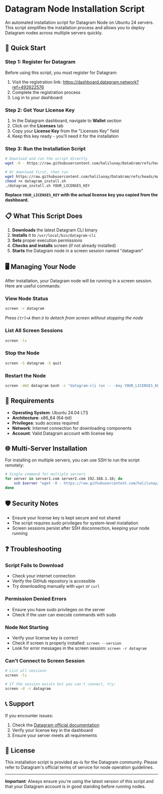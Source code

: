 # Datagram Node Installation Script

An automated installation script for Datagram Node on Ubuntu 24 servers. This script simplifies the installation process and allows you to deploy Datagram nodes across multiple servers quickly.

## 🚀 Quick Start

### Step 1: Register for Datagram
Before using this script, you must register for Datagram:
1. Visit the registration link: https://dashboard.datagram.network?ref=492622576
2. Complete the registration process
3. Log in to your dashboard

### Step 2: Get Your License Key
1. In the Datagram dashboard, navigate to **Wallet** section
2. Click on the **Licenses** tab
3. Copy your **License Key** from the "Licenses Key" field
4. Keep this key ready - you'll need it for the installation

### Step 3: Run the Installation Script
```bash
# Download and run the script directly
wget -O - https://raw.githubusercontent.com/halilunay/DataGram/refs/heads/main/datagram_install.sh | bash -s YOUR_LICENSES_KEY

# Or download first, then run
wget https://raw.githubusercontent.com/halilunay/DataGram/refs/heads/main/datagram_install.sh
chmod +x datagram_install.sh
./datagram_install.sh YOUR_LICENSES_KEY
```

**Replace `YOUR_LICENSES_KEY` with the actual license key you copied from the dashboard.**

## 📋 What This Script Does

1. **Downloads** the latest Datagram CLI binary
2. **Installs** it to `/usr/local/bin/datagram-cli`
3. **Sets** proper execution permissions
4. **Checks and installs** screen (if not already installed)
5. **Starts** the Datagram node in a screen session named "datagram"

## 🖥️ Managing Your Node

After installation, your Datagram node will be running in a screen session. Here are useful commands:

### View Node Status
```bash
screen -r datagram
```
*Press `Ctrl+A` then `D` to detach from screen without stopping the node*

### List All Screen Sessions
```bash
screen -ls
```

### Stop the Node
```bash
screen -S datagram -X quit
```

### Restart the Node
```bash
screen -dmS datagram bash -c "datagram-cli run -- -key YOUR_LICENSES_KEY"
```

## 🔧 Requirements

- **Operating System**: Ubuntu 24.04 LTS
- **Architecture**: x86_64 (64-bit)
- **Privileges**: sudo access required
- **Network**: Internet connection for downloading components
- **Account**: Valid Datagram account with license key

## 🌐 Multi-Server Installation

For installing on multiple servers, you can use SSH to run the script remotely:

```bash
# Single command for multiple servers
for server in server1.com server2.com 192.168.1.10; do
    ssh $server "wget -O - https://raw.githubusercontent.com/halilunay/DataGram/refs/heads/main/datagram_install.sh | bash -s YOUR_LICENSES_KEY"
done
```

## 🛡️ Security Notes

- Ensure your license key is kept secure and not shared
- The script requires sudo privileges for system-level installation
- Screen sessions persist after SSH disconnection, keeping your node running

## ❓ Troubleshooting

### Script Fails to Download
- Check your internet connection
- Verify the GitHub repository is accessible
- Try downloading manually with `wget` or `curl`

### Permission Denied Errors
- Ensure you have sudo privileges on the server
- Check if the user can execute commands with sudo

### Node Not Starting
- Verify your license key is correct
- Check if screen is properly installed: `screen --version`
- Look for error messages in the screen session: `screen -r datagram`

### Can't Connect to Screen Session
```bash
# List all sessions
screen -ls

# If the session exists but you can't connect, try:
screen -d -r datagram
```

## 📞 Support

If you encounter issues:
1. Check the [Datagram official documentation](https://dashboard.datagram.network)
2. Verify your license key in the dashboard
3. Ensure your server meets all requirements

## 📄 License

This installation script is provided as-is for the Datagram community. Please refer to Datagram's official terms of service for node operation guidelines.

---

**Important**: Always ensure you're using the latest version of this script and that your Datagram account is in good standing before running nodes.
